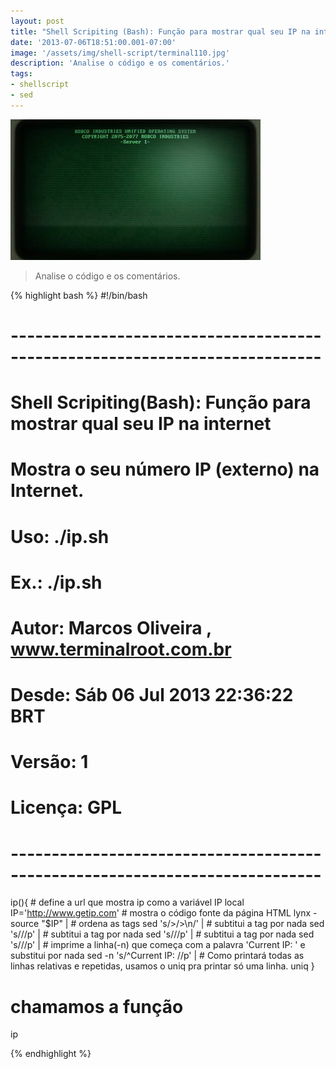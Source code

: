 ```yaml
---
layout: post
title: "Shell Scripiting (Bash): Função para mostrar qual seu IP na internet"
date: '2013-07-06T18:51:00.001-07:00'
image: '/assets/img/shell-script/terminal110.jpg'
description: 'Analise o código e os comentários.'
tags:
- shellscript
- sed
---
```


![Shell Scripiting (Bash): Função para mostrar qual seu IP na internet](/assets/img/shell-script/terminal110.jpg "Shell Scripiting (Bash): Função para mostrar qual seu IP na internet")

> Analise o código e os comentários. 

{% highlight bash %}
#!/bin/bash
# ----------------------------------------------------------------------------
# Shell Scripiting(Bash): Função para mostrar qual seu IP na internet
# Mostra o seu número IP (externo) na Internet.
# Uso: ./ip.sh
# Ex.: ./ip.sh
#
# Autor: Marcos Oliveira , www.terminalroot.com.br
# Desde: Sáb 06 Jul 2013 22:36:22 BRT 
# Versão: 1
# Licença: GPL
# ----------------------------------------------------------------------------
ip(){
	# define a url que mostra ip como a variável IP
	local IP='http://www.getip.com'
	# mostra o código fonte da página HTML
	lynx -source "$IP" | 
	# ordena as tags
	sed 's/>/>\n/' | 
	# subtitui a tag  por nada
	sed 's///p' | 
	# subtitui a tag  por nada
	sed 's///p' | 
	# subtitui a tag  por nada
	sed 's///p' | 
	# imprime a linha(-n) que começa com a palavra 'Current IP: ' e substitui por nada
	sed -n 's/^Current IP: //p' | 
	# Como printará todas as linhas relativas e repetidas, usamos o uniq pra printar só uma linha.
	uniq
}

# chamamos a função
ip

{% endhighlight %}

<script async src="https://pagead2.googlesyndication.com/pagead/js/adsbygoogle.js"></script>

<!-- Informat -->
<ins class="adsbygoogle"
 style="display:block"
 data-ad-client="ca-pub-2838251107855362"
 data-ad-slot="2327980059"
 data-ad-format="auto"
 data-full-width-responsive="true"></ins>

<script>
(adsbygoogle = window.adsbygoogle || []).push({});
</script>



